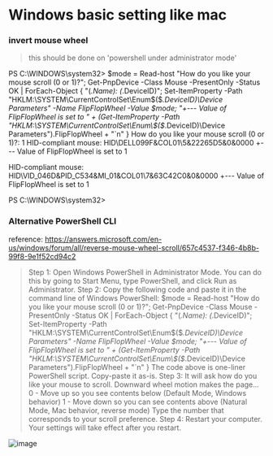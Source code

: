 # Windows basic setting like mac

### invert mouse wheel
> this should be done on 'powershell under administrator mode'

PS C:\WINDOWS\system32> $mode = Read-host "How do you like your mouse scroll (0 or 1)?"; Get-PnpDevice -Class Mouse -PresentOnly -Status OK | ForEach-Object { "$($_.Name): $($_.DeviceID)"; Set-ItemProperty -Path "HKLM:\SYSTEM\CurrentControlSet\Enum\$($_.DeviceID)\Device Parameters" -Name FlipFlopWheel -Value $mode; "+--- Value of FlipFlopWheel is set to " + (Get-ItemProperty -Path "HKLM:\SYSTEM\CurrentControlSet\Enum\$($_.DeviceID)\Device Parameters").FlipFlopWheel + "`n" }
How do you like your mouse scroll (0 or 1)?: 1
HID-compliant mouse: HID\DELL099F&COL01\5&22265D5&0&0000
+--- Value of FlipFlopWheel is set to 1

HID-compliant mouse: HID\VID_046D&PID_C534&MI_01&COL01\7&63C42C0&0&0000
+--- Value of FlipFlopWheel is set to 1

PS C:\WINDOWS\system32>


### Alternative PowerShell CLI
reference: https://answers.microsoft.com/en-us/windows/forum/all/reverse-mouse-wheel-scroll/657c4537-f346-4b8b-99f8-9e1f52cd94c2 
> Step 1: Open Windows PowerShell in Administrator Mode. You can do this by going to Start Menu, type PowerShell, and click Run as Administrator.
> Step 2: Copy the following code and paste it in the command line of Windows PowerShell:
$mode = Read-host "How do you like your mouse scroll (0 or 1)?"; Get-PnpDevice -Class Mouse -PresentOnly -Status OK | ForEach-Object { "$($_.Name): $($_.DeviceID)"; Set-ItemProperty -Path "HKLM:\SYSTEM\CurrentControlSet\Enum\$($_.DeviceID)\Device Parameters" -Name FlipFlopWheel -Value $mode; "+--- Value of FlipFlopWheel is set to " + (Get-ItemProperty -Path "HKLM:\SYSTEM\CurrentControlSet\Enum\$($_.DeviceID)\Device Parameters").FlipFlopWheel + "`n" }
> The code above is one-liner PowerShell script. Copy-paste it as-is.
> Step 3: It will ask how do you like your mouse to scroll.
> Downward wheel motion makes the page...
>   0 - Move up so you see contents below (Default Mode, Windows behavior)
>   1 - Move down so you can see contents above (Natural Mode, Mac behavior, reverse mode)
>   Type the number that corresponds to your scroll preference.
> Step 4: Restart your computer. Your settings will take effect after you restart.

![image](https://user-images.githubusercontent.com/59367560/173343151-1f3f1191-f33f-4038-a82f-47ade64a7dad.png)

